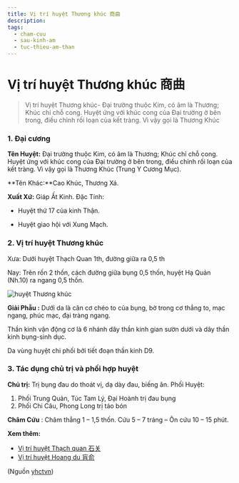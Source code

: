 ```yaml
---
title: Vị trí huyệt Thương khúc 商曲
description: 
tags:
  - cham-cuu
  - sau-kinh-am
  - tuc-thieu-am-than
---
```


# Vị trí huyệt Thương khúc 商曲 

> Vị trí huyệt Thương khúc- Đại trường thuộc Kim, có âm là Thương; Khúc chỉ chỗ cong. Huyệt ứng với khúc cong của Đại trường ở bên trong, điều chỉnh rối loạn của kết tràng. Vì vậy gọi là Thương Khúc

### 1. Đại cương

**Tên Huyệt:** Đại trường thuộc Kim, có âm là Thương; Khúc chỉ chỗ cong. Huyệt ứng với khúc cong của Đại trường ở bên trong, điều chỉnh rối loạn của kết tràng. Vì vậy gọi là Thương Khúc (Trung Y Cương Mục).

**Tên Khác:**Cao Khúc, Thương Xá.

**Xuất Xứ:** Giáp Ất Kinh. Đặc Tính:

+ Huyệt thứ 17 của kinh Thận.

+ Huyệt giao hội với Xung Mạch.

### 2. Vị trí huyệt Thương khúc

Xưa: Dưới huyệt Thạch Quan 1th, đường giữa ra 0,5 th

Nay: Trên rốn 2 thốn, cách đường giữa bụng 0,5 thốn, huyệt Hạ Quản (Nh.10) ra ngang 0,5 thốn.

![huyệt Thương khúc](/imgs/yhctvn/huyet-thuong-khuc-300x168.jpg)

**Giải Phẫu :** Dưới da là cân cơ chéo to của bụng, bờ trong cơ thẳng to, mạc ngang, phúc mạc, đại tràng ngang.

Thần kinh vận động cơ là 6 nhánh dây thần kinh gian sườn dưới và dây thần kinh bụng-sinh dục.

Da vùng huyệt chi phối bởi tiết đoạn thần kinh D9.

### 3. Tác dụng chủ trị và phối hợp huyệt

**Chủ trị:** Trị bụng đau do thoát vị, dạ dày đau, biếng ăn. Phối Huyệt:

1. Phối Trung Quản, Túc Tam Lý, Đại Hoành trị đau bụng
2. Phối Chi Câu, Phong Long trị táo bón

**Châm Cứu** : Châm thẳng 1 – 1,5 thốn. Cứu 5 – 7 tráng – Ôn cứu 10 – 15 phút.

**Xem thêm:**

* [Vị trí huyệt Thạch quan 石关](/yhctvn/vi-tri-huyet-thach-quan-%e7%9f%b3%e5%85%b3)
* [Vị trí huyệt Hoang du 肓俞](/yhctvn/vi-tri-huyet-hoang-du-%e8%82%93%e4%bf%9e)

(Nguồn <a href="https://yhctvn.com/vi-tri-huyet-thuong-khuc-商曲/" target="_blank">yhctvn</a>)
